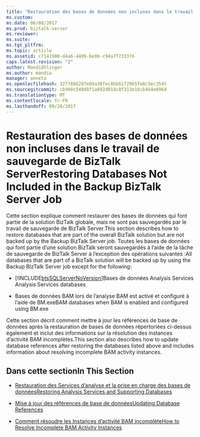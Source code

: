 ```yaml
---
title: "Restauration des bases de données non incluses dans le travail de sauvegarde de BizTalk Server | Documents Microsoft"
ms.custom: 
ms.date: 06/08/2017
ms.prod: biztalk-server
ms.reviewer: 
ms.suite: 
ms.tgt_pltfrm: 
ms.topic: article
ms.assetid: c7141980-d4a6-4409-be9b-c94a7f733376
caps.latest.revision: "2"
author: MandiOhlinger
ms.author: mandia
manager: anneta
ms.openlocfilehash: 3277886207e04a30fec8bb61f29b5fe8c5ec3545
ms.sourcegitcommit: cb908c540d8f1a692d01dc8f313e16cb4b4e696d
ms.translationtype: MT
ms.contentlocale: fr-FR
ms.lasthandoff: 09/20/2017
---
```

# <a name="restoring-databases-not-included-in-the-backup-biztalk-server-job"></a><span data-ttu-id="0fef9-102">Restauration des bases de données non incluses dans le travail de sauvegarde de BizTalk Server</span><span class="sxs-lookup"><span data-stu-id="0fef9-102">Restoring Databases Not Included in the Backup BizTalk Server Job</span></span>
<span data-ttu-id="0fef9-103">Cette section explique comment restaurer des bases de données qui font partie de la solution BizTalk globale, mais ne sont pas sauvegardés par le travail de sauvegarde de BizTalk Server.</span><span class="sxs-lookup"><span data-stu-id="0fef9-103">This section describes how to restore databases that are part of the overall BizTalk solution but are not backed up by the Backup BizTalk Server job.</span></span> <span data-ttu-id="0fef9-104">Toutes les bases de données qui font partie d’une solution BizTalk seront sauvegardés à l’aide de la tâche de sauvegarde de BizTalk Server à l’exception des opérations suivantes :</span><span class="sxs-lookup"><span data-stu-id="0fef9-104">All databases that are part of a BizTalk solution will be backed up by using the Backup BizTalk Server job except for the following:</span></span>  
  
-   [!INCLUDE[btsSQLServerNoVersion](../includes/btssqlservernoversion-md.md)]<span data-ttu-id="0fef9-105">Bases de données Analysis Services</span><span class="sxs-lookup"><span data-stu-id="0fef9-105"> Analysis Services databases</span></span>  
  
-   <span data-ttu-id="0fef9-106">Bases de données BAM lors de l’analyse BAM est activé et configuré à l’aide de BM.exe</span><span class="sxs-lookup"><span data-stu-id="0fef9-106">BAM databases when BAM is enabled and configured using BM.exe</span></span>  
  
 <span data-ttu-id="0fef9-107">Cette section décrit comment mettre à jour les références de base de données après la restauration de bases de données répertoriées ci-dessus également et inclut des informations sur la résolution des instances d’activité BAM incomplètes.</span><span class="sxs-lookup"><span data-stu-id="0fef9-107">This section also describes how to update database references after restoring the databases listed above and includes information about resolving incomplete BAM activity instances.</span></span>  
  
## <a name="in-this-section"></a><span data-ttu-id="0fef9-108">Dans cette section</span><span class="sxs-lookup"><span data-stu-id="0fef9-108">In This Section</span></span>  
  
-   [<span data-ttu-id="0fef9-109">Restauration des Services d’analyse et la prise en charge des bases de données</span><span class="sxs-lookup"><span data-stu-id="0fef9-109">Restoring Analysis Services and Supporting Databases</span></span>](../technical-guides/restoring-analysis-services-and-supporting-databases.md)  
  
-   [<span data-ttu-id="0fef9-110">Mise à jour des références de base de données</span><span class="sxs-lookup"><span data-stu-id="0fef9-110">Updating Database References</span></span>](../technical-guides/updating-database-references.md)  
  
-   [<span data-ttu-id="0fef9-111">Comment résoudre les Instances d’activité BAM incomplète</span><span class="sxs-lookup"><span data-stu-id="0fef9-111">How to Resolve Incomplete BAM Activity Instances</span></span>](../technical-guides/how-to-resolve-incomplete-bam-activity-instances.md)